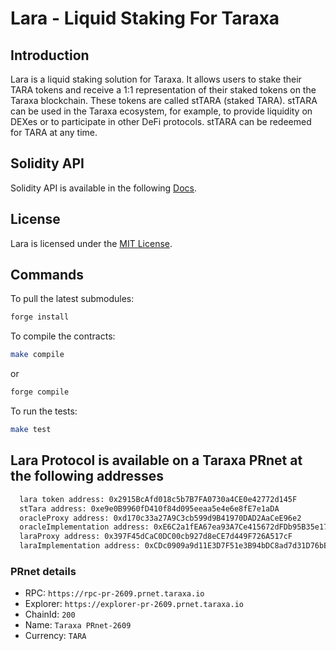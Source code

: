 # Lara - Liquid Staking For Taraxa

## Introduction

Lara is a liquid staking solution for Taraxa. It allows users to stake their TARA tokens and receive a 1:1 representation of their staked tokens on the Taraxa blockchain. These tokens are called stTARA (staked TARA). stTARA can be used in the Taraxa ecosystem, for example, to provide liquidity on DEXes or to participate in other DeFi protocols. stTARA can be redeemed for TARA at any time.

## Solidity API

Solidity API is available in the following [Docs](docs/index.md).

## License

Lara is licensed under the [MIT License](LICENSE).

## Commands

To pull the latest submodules:

```bash
forge install
```

To compile the contracts:

```bash
make compile
```

or

```bash
forge compile
```

To run the tests:

```bash
make test
```

## Lara Protocol is available on a Taraxa PRnet at the following addresses

```bash
  lara token address: 0x2915BcAfd018c5b7B7FA0730a4CE0e42772d145F
  stTara address: 0xe9e0B9960fD410f84d095eeaa5e4e6e8fE7e1aDA
  oracleProxy address: 0xd170c33a27A9C3cb599d9B41970DAD2AaCeE96e2
  oracleImplementation address: 0xE6C2a1fEA67ea93A7Ce415672dFDb95B35e17d8E
  laraProxy address: 0x397F45dCaC0DC00cb927d8eCE7d449F726A517cF
  laraImplementation address: 0xCDc0909a9d11E3D7F51e3B94bDC8ad7d31D76bBD
```

### PRnet details

- RPC: `https://rpc-pr-2609.prnet.taraxa.io`
- Explorer: `https://explorer-pr-2609.prnet.taraxa.io`
- ChainId: `200`
- Name: `Taraxa PRnet-2609`
- Currency: `TARA`
